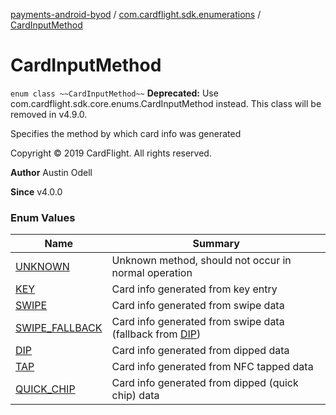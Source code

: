 [payments-android-byod](../../index.md) / [com.cardflight.sdk.enumerations](../index.md) / [CardInputMethod](./index.md)

# CardInputMethod

`enum class ~~CardInputMethod~~`
**Deprecated:** Use com.cardflight.sdk.core.enums.CardInputMethod instead. This class will be removed in v4.9.0.

Specifies the method by which card info was generated

Copyright © 2019 CardFlight. All rights reserved.

**Author**
Austin Odell

**Since**
v4.0.0

### Enum Values

| Name | Summary |
|---|---|
| [UNKNOWN](-u-n-k-n-o-w-n.md) | Unknown method, should not occur in normal operation |
| [KEY](-k-e-y.md) | Card info generated from key entry |
| [SWIPE](-s-w-i-p-e.md) | Card info generated from swipe data |
| [SWIPE_FALLBACK](-s-w-i-p-e_-f-a-l-l-b-a-c-k.md) | Card info generated from swipe data (fallback from [DIP](-d-i-p.md)) |
| [DIP](-d-i-p.md) | Card info generated from dipped data |
| [TAP](-t-a-p.md) | Card info generated from NFC tapped data |
| [QUICK_CHIP](-q-u-i-c-k_-c-h-i-p.md) | Card info generated from dipped (quick chip) data |
